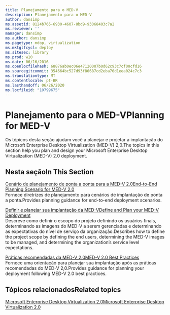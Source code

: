 ```yaml
---
title: Planejamento para o MED-V
description: Planejamento para o MED-V
author: dansimp
ms.assetid: 8124b765-6930-4607-8bd9-93068403c7a2
ms.reviewer: ''
manager: dansimp
ms.author: dansimp
ms.pagetype: mdop, virtualization
ms.mktglfcycl: deploy
ms.sitesec: library
ms.prod: w10
ms.date: 06/16/2016
ms.openlocfilehash: 68876ab0ec06e47120007b0d62c93c7cf00cfd16
ms.sourcegitcommit: 354664bc527d93f80687cd2eba70d1eea024c7c3
ms.translationtype: MT
ms.contentlocale: pt-BR
ms.lasthandoff: 06/26/2020
ms.locfileid: "10799675"
---
```

# <span data-ttu-id="2b44f-103">Planejamento para o MED-V</span><span class="sxs-lookup"><span data-stu-id="2b44f-103">Planning for MED-V</span></span>


<span data-ttu-id="2b44f-104">Os tópicos desta seção ajudam você a planejar e projetar a implantação do Microsoft Enterprise Desktop Virtualization (MED-V) 2,0.</span><span class="sxs-lookup"><span data-stu-id="2b44f-104">The topics in this section help you plan and design your Microsoft Enterprise Desktop Virtualization (MED-V) 2.0 deployment.</span></span>

## <span data-ttu-id="2b44f-105">Nesta seção</span><span class="sxs-lookup"><span data-stu-id="2b44f-105">In This Section</span></span>


<a href="" id="end-to-end-planning-scenario-for-med-v-2-0"></a>[<span data-ttu-id="2b44f-106">Cenário de planejamento de ponta a ponta para a MED-V 2.0</span><span class="sxs-lookup"><span data-stu-id="2b44f-106">End-to-End Planning Scenario for MED-V 2.0</span></span>](end-to-end-planning-scenario-for-med-v-20.md)  
<span data-ttu-id="2b44f-107">Fornece diretrizes de planejamento para cenários de implantação de ponta a ponta.</span><span class="sxs-lookup"><span data-stu-id="2b44f-107">Provides planning guidance for end-to-end deployment scenarios.</span></span>

<a href="" id="define-and-plan-your-med-v-deployment"></a>[<span data-ttu-id="2b44f-108">Definir e planejar sua implantação da MED-V</span><span class="sxs-lookup"><span data-stu-id="2b44f-108">Define and Plan your MED-V Deployment</span></span>](define-and-plan-your-med-v-deployment.md)  
<span data-ttu-id="2b44f-109">Descreve como definir o escopo do projeto definindo os usuários finais, determinando as imagens do MED-V a serem gerenciadas e determinando as expectativas do nível de serviço da organização.</span><span class="sxs-lookup"><span data-stu-id="2b44f-109">Describes how to define the project scope by defining the end users, determining the MED-V images to be managed, and determining the organization’s service level expectations.</span></span>

<a href="" id="med-v-2-0-best-practices"></a>[<span data-ttu-id="2b44f-110">Práticas recomendadas da MED-V 2.0</span><span class="sxs-lookup"><span data-stu-id="2b44f-110">MED-V 2.0 Best Practices</span></span>](med-v-20-best-practices.md)  
<span data-ttu-id="2b44f-111">Fornece uma orientação para planejar sua implantação após as práticas recomendadas do MED-V 2,0.</span><span class="sxs-lookup"><span data-stu-id="2b44f-111">Provides guidance for planning your deployment following MED-V 2.0 best practices.</span></span>

## <span data-ttu-id="2b44f-112">Tópicos relacionados</span><span class="sxs-lookup"><span data-stu-id="2b44f-112">Related topics</span></span>


[<span data-ttu-id="2b44f-113">Microsoft Enterprise Desktop Virtualization 2,0</span><span class="sxs-lookup"><span data-stu-id="2b44f-113">Microsoft Enterprise Desktop Virtualization 2.0</span></span>](index.md)

 

 





